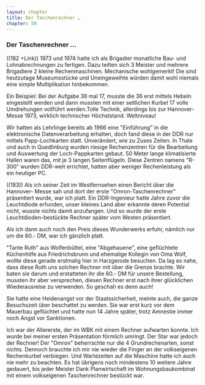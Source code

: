 ```yaml
---  
layout: chapter
title: Der Taschenrechner …
chapter: 50
---  
```


### Der Taschenrechner …

((182 +Link)) 1973 und 1974 hatte ich als Brigadier monatliche Bau- und
Lohnabrechnungen zu fertigen. Dazu teilten sich 3 Meister und mehrere
Brigadiere 2 kleine Rechenmaschinen. Mechanische wohlgemerkt! Die sind
heutzutage Museumsstücke und Uneingeweihte würden damit wohl niemals eine
simple Multiplikation hinbekommen.

Ein Beispiel: Bei der Aufgabe 36 mal 17, musste die 36 erst mittels Hebeln
eingestellt werden und dann mussten mit einer seitlichen Kurbel 17 volle
Umdrehungen vollführt werden.Tolle Technik, allerdings bis zur Hannover-Messe
1973, wirklich technischer Höchststand. Weltniveau!

Wir hatten als Lehrlinge bereits ab 1966 eine "Einführung" in die
elektronische Datenverarbeitung erhalten, doch fand diese in der DDR nur
mittels Papp-Lochkarten statt. Unverändert, wie zu Zuses Zeiten. In Thale und
auch in Quedlinburg wurden riesige Rechenzentren für die Bearbeitung und
Auswertung der Loch-Pappkarten gebaut. 50 Meter lange klimatisierte Hallen
waren das, mit je 3 langen Seitenflügeln. Diese Zentren namens "R-300" wurden
DDR-weit errichtet, hatten aber weniger Rechenleistung als ein heutiger PC.

((183)) Als ich seiner Zeit im Westfernsehen einen Bericht über die Hannover-
Messe sah und dort der erste "Omron-Taschenrechner" präsentiert wurde, war ich
platt. Ein DDR-Ingenieur hatte Jahre zuvor die Leuchtdiode erfunden, unser
kleines Land aber erkannte deren Potential nicht, wusste nichts damit
anzufangen. Und so wurde der erste Leuchtdioden-bestückte Rechner später vom
Westen präsentiert.

Als ich dann auch noch den Preis dieses Wunderwerks erfuhr, nämlich nur um die
60.- DM, war ich gänzlich platt.

"Tante Ruth" aus Wolfenbüttel, eine "Abgehauene", eine geflüchtete Küchenhilfe
aus Friedrichsbrunn und ehemalige Kollegin von Oma Wolf, wollte diese gerade
erstmalig hier in Harzgerode besuchen. Da lag es nahe, dass diese Ruth uns
solchen Rechner mit über die Grenze brachte. Wir baten sie darum und
erstatteten ihr die 60.- DM für unsere Bestellung, mussten ihr aber
versprechen, diesen Rechner erst nach ihrer glücklichen Wiederausreise zu
verwenden. So geschah es denn auch!

Sie hatte eine Heidenangst vor der Staatssicherheit, meinte auch, die ganze
Besuchszeit über beschattet zu werden. Sie war erst kurz vor dem Mauerbau
geflüchtet und hatte nun 14 Jahre später, trotz Amnestie immer noch Angst vor
Sanktionen.

Ich war der Allererste, der im WBK mit einem Rechner aufwarten konnte. Ich
wurde bei meiner ersten Präsentation förmlich umringt. Der Star war jedoch der
Rechner! Der "Omron" beherrschte nur die 4 Grundrechenarten, sonst nichts.
Dennoch brauchte ich mir nie wieder die Finger an der volkseigenen
Rechenkurbel verbiegen. Und Wartezeiten auf die Maschine hatte ich auch nie
mehr zu beachten. Es hat übrigens noch mindestens 10 weitere Jahre gedauert,
bis jeder Meister Dank Planwirtschaft im Wohnungsbaukombinat mit einem
volkseigenen Taschenrechner bestückt war.

